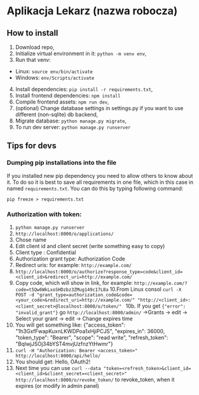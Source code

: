 # Aplikacja Lekarz (nazwa robocza)

## How to install
1. Download repo, 
2. Initialize virtual environment in it: `python -m venv env`,
3. Run that venv: 
  * Linux: `source env/bin/activate`
  * Windows: `env/Scripts/activate`
4. Install dependencies: `pip install -r requirements.txt`,
5. Install frontend dependencies: `npm install`
6. Compile frontend assets: `npm run dev`,
7. (optional) Change database settings in settings.py if you want to use different (non-sqlite) db backend, 
8. Migrate database: `python manage.py migrate`,
9. To run dev server: `python manage.py runserver`

## Tips for devs

### Dumping pip installations into the file
If you installed new pip dependency you need to allow others to know about it. To do so it is best to save all requirements
in one file, which in this case in named `requirements.txt`. You can do this by typing following command: 

`pip freeze > requirements.txt`

### Authorization with token:
1. `python manage.py runserver`
2. `http://localhost:8000/o/applications/`
3. Chose name
4. Edit client id and client secret (write something easy to copy)
5. Client type : Confidential
6. Authorization grant type: Authorization Code
7. Redirect uris: for example: `http://example.com/`
8. `http://localhost:8000/o/authorize?response_type=code&client_id=<client_id>&redirect_uri=http://example.com/`
9. Copy code, which will show in link, for example: `http://example.com/?code=t5Qw6WkLxoSHDzbz3ZMug149c17L8a`
10.From Linux consol `curl -X POST -d "grant_type=authorization_code&code=<your_code>&redirect_uri=http://example.com/" "http://<client_id>:<client_secret>@localhost:8000/o/token/" `
10b. If you get `{"error": "invalid_grant"}` go `http://localhost:8000/admin/` ->Grants -> edit -> Select your grant -> edit -> Change expires time
11. You will get something like: {"access_token": "1h3GxfFwapKuxnLKWDPoa1xHjiPCJS", "expires_in": 36000, "token_type": "Bearer", "scope": "read write", "refresh_token": "BqlwjJSOj34bYST4mvjUzfnzYtHwmr"}
12. `curl -H "Authorization: Bearer <access_token>" http://localhost:8000/api/hello/`
13. You should get: Hello, OAuth2!
14. Next time you can use `curl --data "token=<refresh_token>&client_id=<client_id>&client_secret=<client_secret>" http://localhost:8000/o/revoke_token/` to revoke_token, when it expires (or modify in admin panel)

